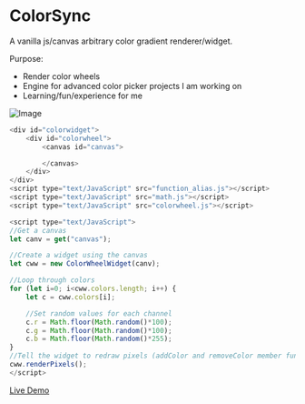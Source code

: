 # ColorSync
A vanilla js/canvas arbitrary color gradient renderer/widget.

Purpose:
- Render color wheels
- Engine for advanced color picker projects I am working on
- Learning/fun/experience for me

![Image](../master/example.png?raw=true)

```javascript
<div id="colorwidget">
    <div id="colorwheel">
        <canvas id="canvas">

        </canvas>
    </div>
</div>
<script type="text/JavaScript" src="function_alias.js"></script>
<script type="text/JavaScript" src="math.js"></script>
<script type="text/JavaScript" src="colorwheel.js"></script>

<script type="text/JavaScript">
//Get a canvas
let canv = get("canvas");

//Create a widget using the canvas
let cww = new ColorWheelWidget(canv);

//Loop through colors
for (let i=0; i<cww.colors.length; i++) {
    let c = cww.colors[i];

    //Set random values for each channel
    c.r = Math.floor(Math.random()*100);
    c.g = Math.floor(Math.random()*100);
    c.b = Math.floor(Math.random()*255);
}
//Tell the widget to redraw pixels (addColor and removeColor member functions auto call this)
cww.renderPixels();
</script>
```

[Live Demo](https://repcomm.github.io/colorwheel)

